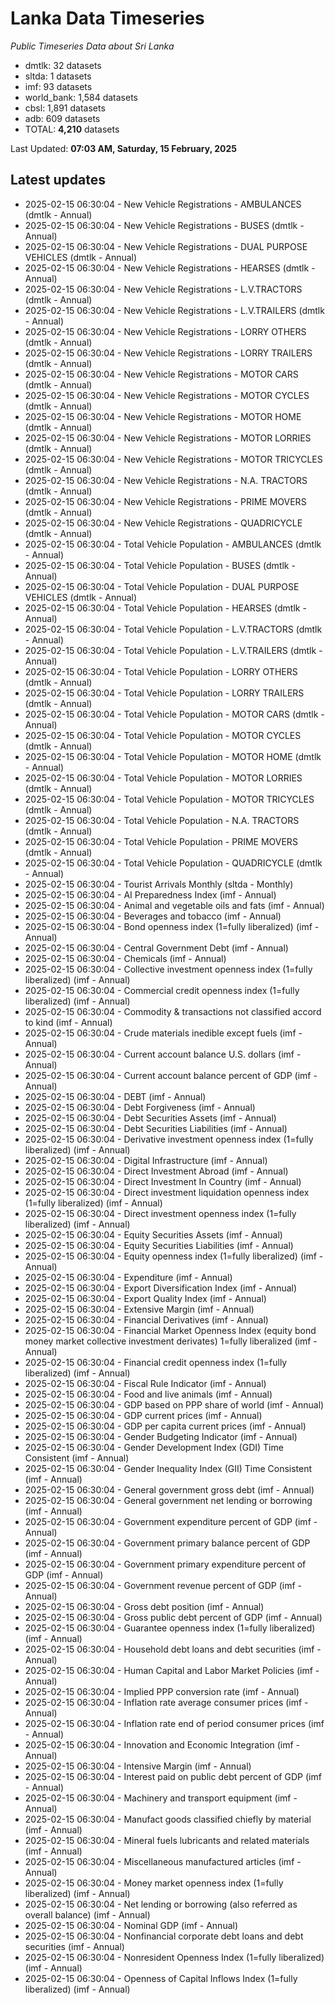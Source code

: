 # Lanka Data Timeseries
*Public Timeseries Data about Sri Lanka*

* dmtlk: 32 datasets
* sltda: 1 datasets
* imf: 93 datasets
* world_bank: 1,584 datasets
* cbsl: 1,891 datasets
* adb: 609 datasets
* TOTAL: **4,210** datasets

Last Updated: **07:03 AM, Saturday, 15 February, 2025**

## Latest updates

* 2025-02-15 06:30:04 - New Vehicle Registrations - AMBULANCES (dmtlk - Annual)
* 2025-02-15 06:30:04 - New Vehicle Registrations - BUSES (dmtlk - Annual)
* 2025-02-15 06:30:04 - New Vehicle Registrations - DUAL PURPOSE VEHICLES (dmtlk - Annual)
* 2025-02-15 06:30:04 - New Vehicle Registrations - HEARSES (dmtlk - Annual)
* 2025-02-15 06:30:04 - New Vehicle Registrations - L.V.TRACTORS (dmtlk - Annual)
* 2025-02-15 06:30:04 - New Vehicle Registrations - L.V.TRAILERS (dmtlk - Annual)
* 2025-02-15 06:30:04 - New Vehicle Registrations - LORRY OTHERS (dmtlk - Annual)
* 2025-02-15 06:30:04 - New Vehicle Registrations - LORRY TRAILERS (dmtlk - Annual)
* 2025-02-15 06:30:04 - New Vehicle Registrations - MOTOR CARS (dmtlk - Annual)
* 2025-02-15 06:30:04 - New Vehicle Registrations - MOTOR CYCLES (dmtlk - Annual)
* 2025-02-15 06:30:04 - New Vehicle Registrations - MOTOR HOME (dmtlk - Annual)
* 2025-02-15 06:30:04 - New Vehicle Registrations - MOTOR LORRIES (dmtlk - Annual)
* 2025-02-15 06:30:04 - New Vehicle Registrations - MOTOR TRICYCLES (dmtlk - Annual)
* 2025-02-15 06:30:04 - New Vehicle Registrations - N.A. TRACTORS (dmtlk - Annual)
* 2025-02-15 06:30:04 - New Vehicle Registrations - PRIME MOVERS (dmtlk - Annual)
* 2025-02-15 06:30:04 - New Vehicle Registrations - QUADRICYCLE (dmtlk - Annual)
* 2025-02-15 06:30:04 - Total Vehicle Population - AMBULANCES (dmtlk - Annual)
* 2025-02-15 06:30:04 - Total Vehicle Population - BUSES (dmtlk - Annual)
* 2025-02-15 06:30:04 - Total Vehicle Population - DUAL PURPOSE VEHICLES (dmtlk - Annual)
* 2025-02-15 06:30:04 - Total Vehicle Population - HEARSES (dmtlk - Annual)
* 2025-02-15 06:30:04 - Total Vehicle Population - L.V.TRACTORS (dmtlk - Annual)
* 2025-02-15 06:30:04 - Total Vehicle Population - L.V.TRAILERS (dmtlk - Annual)
* 2025-02-15 06:30:04 - Total Vehicle Population - LORRY OTHERS (dmtlk - Annual)
* 2025-02-15 06:30:04 - Total Vehicle Population - LORRY TRAILERS (dmtlk - Annual)
* 2025-02-15 06:30:04 - Total Vehicle Population - MOTOR CARS (dmtlk - Annual)
* 2025-02-15 06:30:04 - Total Vehicle Population - MOTOR CYCLES (dmtlk - Annual)
* 2025-02-15 06:30:04 - Total Vehicle Population - MOTOR HOME (dmtlk - Annual)
* 2025-02-15 06:30:04 - Total Vehicle Population - MOTOR LORRIES (dmtlk - Annual)
* 2025-02-15 06:30:04 - Total Vehicle Population - MOTOR TRICYCLES (dmtlk - Annual)
* 2025-02-15 06:30:04 - Total Vehicle Population - N.A. TRACTORS (dmtlk - Annual)
* 2025-02-15 06:30:04 - Total Vehicle Population - PRIME MOVERS (dmtlk - Annual)
* 2025-02-15 06:30:04 - Total Vehicle Population - QUADRICYCLE (dmtlk - Annual)
* 2025-02-15 06:30:04 - Tourist Arrivals Monthly (sltda - Monthly)
* 2025-02-15 06:30:04 - AI Preparedness Index (imf - Annual)
* 2025-02-15 06:30:04 - Animal and vegetable oils and fats (imf - Annual)
* 2025-02-15 06:30:04 - Beverages and tobacco (imf - Annual)
* 2025-02-15 06:30:04 - Bond openness index (1=fully liberalized) (imf - Annual)
* 2025-02-15 06:30:04 - Central Government Debt (imf - Annual)
* 2025-02-15 06:30:04 - Chemicals (imf - Annual)
* 2025-02-15 06:30:04 - Collective investment openness index (1=fully liberalized) (imf - Annual)
* 2025-02-15 06:30:04 - Commercial credit openness index (1=fully liberalized) (imf - Annual)
* 2025-02-15 06:30:04 - Commodity & transactions not classified accord to kind (imf - Annual)
* 2025-02-15 06:30:04 - Crude materials inedible except fuels (imf - Annual)
* 2025-02-15 06:30:04 - Current account balance U.S. dollars (imf - Annual)
* 2025-02-15 06:30:04 - Current account balance percent of GDP (imf - Annual)
* 2025-02-15 06:30:04 - DEBT (imf - Annual)
* 2025-02-15 06:30:04 - Debt Forgiveness (imf - Annual)
* 2025-02-15 06:30:04 - Debt Securities Assets (imf - Annual)
* 2025-02-15 06:30:04 - Debt Securities Liabilities (imf - Annual)
* 2025-02-15 06:30:04 - Derivative investment openness index (1=fully liberalized) (imf - Annual)
* 2025-02-15 06:30:04 - Digital Infrastructure (imf - Annual)
* 2025-02-15 06:30:04 - Direct Investment Abroad (imf - Annual)
* 2025-02-15 06:30:04 - Direct Investment In Country (imf - Annual)
* 2025-02-15 06:30:04 - Direct investment liquidation openness index (1=fully liberalized) (imf - Annual)
* 2025-02-15 06:30:04 - Direct investment openness index (1=fully liberalized) (imf - Annual)
* 2025-02-15 06:30:04 - Equity Securities Assets (imf - Annual)
* 2025-02-15 06:30:04 - Equity Securities Liabilities (imf - Annual)
* 2025-02-15 06:30:04 - Equity openness index (1=fully liberalized) (imf - Annual)
* 2025-02-15 06:30:04 - Expenditure (imf - Annual)
* 2025-02-15 06:30:04 - Export Diversification Index (imf - Annual)
* 2025-02-15 06:30:04 - Export Quality Index (imf - Annual)
* 2025-02-15 06:30:04 - Extensive Margin (imf - Annual)
* 2025-02-15 06:30:04 - Financial Derivatives (imf - Annual)
* 2025-02-15 06:30:04 - Financial Market Openness Index (equity bond money market collective investment derivates) 1=fully liberalized (imf - Annual)
* 2025-02-15 06:30:04 - Financial credit openness index (1=fully liberalized) (imf - Annual)
* 2025-02-15 06:30:04 - Fiscal Rule Indicator (imf - Annual)
* 2025-02-15 06:30:04 - Food and live animals (imf - Annual)
* 2025-02-15 06:30:04 - GDP based on PPP share of world (imf - Annual)
* 2025-02-15 06:30:04 - GDP current prices (imf - Annual)
* 2025-02-15 06:30:04 - GDP per capita current prices (imf - Annual)
* 2025-02-15 06:30:04 - Gender Budgeting Indicator (imf - Annual)
* 2025-02-15 06:30:04 - Gender Development Index (GDI) Time Consistent (imf - Annual)
* 2025-02-15 06:30:04 - Gender Inequality Index (GII) Time Consistent (imf - Annual)
* 2025-02-15 06:30:04 - General government gross debt (imf - Annual)
* 2025-02-15 06:30:04 - General government net lending or borrowing (imf - Annual)
* 2025-02-15 06:30:04 - Government expenditure percent of GDP (imf - Annual)
* 2025-02-15 06:30:04 - Government primary balance percent of GDP (imf - Annual)
* 2025-02-15 06:30:04 - Government primary expenditure percent of GDP (imf - Annual)
* 2025-02-15 06:30:04 - Government revenue percent of GDP (imf - Annual)
* 2025-02-15 06:30:04 - Gross debt position (imf - Annual)
* 2025-02-15 06:30:04 - Gross public debt percent of GDP (imf - Annual)
* 2025-02-15 06:30:04 - Guarantee openness index (1=fully liberalized) (imf - Annual)
* 2025-02-15 06:30:04 - Household debt loans and debt securities (imf - Annual)
* 2025-02-15 06:30:04 - Human Capital and Labor Market Policies (imf - Annual)
* 2025-02-15 06:30:04 - Implied PPP conversion rate (imf - Annual)
* 2025-02-15 06:30:04 - Inflation rate average consumer prices (imf - Annual)
* 2025-02-15 06:30:04 - Inflation rate end of period consumer prices (imf - Annual)
* 2025-02-15 06:30:04 - Innovation and Economic Integration (imf - Annual)
* 2025-02-15 06:30:04 - Intensive Margin (imf - Annual)
* 2025-02-15 06:30:04 - Interest paid on public debt percent of GDP (imf - Annual)
* 2025-02-15 06:30:04 - Machinery and transport equipment (imf - Annual)
* 2025-02-15 06:30:04 - Manufact goods classified chiefly by material (imf - Annual)
* 2025-02-15 06:30:04 - Mineral fuels lubricants and related materials (imf - Annual)
* 2025-02-15 06:30:04 - Miscellaneous manufactured articles (imf - Annual)
* 2025-02-15 06:30:04 - Money market openness index (1=fully liberalized) (imf - Annual)
* 2025-02-15 06:30:04 - Net lending or borrowing (also referred as overall balance) (imf - Annual)
* 2025-02-15 06:30:04 - Nominal GDP (imf - Annual)
* 2025-02-15 06:30:04 - Nonfinancial corporate debt loans and debt securities (imf - Annual)
* 2025-02-15 06:30:04 - Nonresident Openness Index (1=fully liberalized) (imf - Annual)
* 2025-02-15 06:30:04 - Openness of Capital Inflows Index (1=fully liberalized) (imf - Annual)